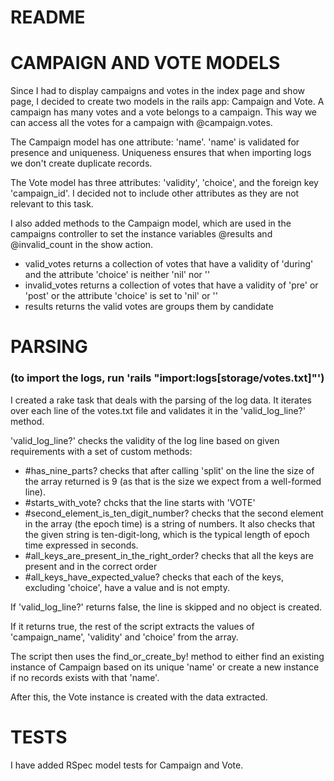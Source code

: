 # README

# CAMPAIGN AND VOTE MODELS
Since I had to display campaigns and votes in the index page and show page, I decided to create two models in the rails app: Campaign and Vote. A campaign has many votes and a vote belongs to a campaign. This way we can access all the votes for a campaign with @campaign.votes.

The Campaign model has one attribute: 'name'. 'name' is validated for presence and uniqueness. Uniqueness ensures that when importing logs we don't create duplicate records.

The Vote model has three attributes: 'validity', 'choice', and the foreign key 'campaign_id'. I decided not to include other attributes as they are not relevant to this task.

I also added methods to the Campaign model, which are used in the campaigns controller to set the instance variables @results and @invalid_count in the show action.
- valid_votes returns a collection of votes that have a validity of 'during' and the attribute 'choice' is neither 'nil' nor ''
- invalid_votes returns a collection of votes that have a validity of 'pre' or 'post' or the attribute 'choice' is set to 'nil' or ''
- results returns the valid votes are groups them by candidate

# PARSING
### (to import the logs, run 'rails "import:logs[storage/votes.txt]"')
I created a rake task that deals with the parsing of the log data. It iterates over each line of the votes.txt file and validates it in the 'valid_log_line?' method.

'valid_log_line?' checks the validity of the log line based on given requirements with a set of custom methods:
- #has_nine_parts? checks that after calling 'split' on the line the size of the array returned is 9 (as that is the size we expect from a well-formed line).
- #starts_with_vote? chcks that the line starts with 'VOTE'
- #second_element_is_ten_digit_number? checks that the second element in the array (the epoch time) is a string of numbers. It also checks that the given string is ten-digit-long, which is the typical length of epoch time expressed in seconds.
- #all_keys_are_present_in_the_right_order? checks that all the keys are present and in the correct order
- #all_keys_have_expected_value? checks that each of the keys, excluding 'choice', have a value and is not empty.

If 'valid_log_line?' returns false, the line is skipped and no object is created.

If it returns true, the rest of the script extracts the values of 'campaign_name', 'validity' and 'choice' from the array.

The script then uses the find_or_create_by! method to either find an existing instance of Campaign based on its unique 'name' or create a new instance if no records exists with that 'name'.

After this, the Vote instance is created with the data extracted.

# TESTS
I have added RSpec model tests for Campaign and Vote.
